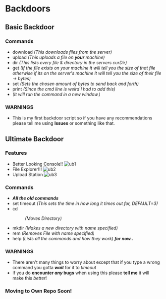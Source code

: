 # Backdoors
## Basic Backdoor
### Commands
- download <FILE> *(This downloads files from the server)*
- upload <FILE> *(This uploads a file on **your** machine)*
- dir *(This lists every file & directory in the servers curDir)*
- get <size> <FILE> *(If the file exists on your machine it will tell you the size of that file otherwise if its on the server's machine it will tell you the size of their file -> bytes)*
- set <bytes> <AMOUNT> *(Sets the chosen amount of bytes to send back and forth)*
- print <FILE> *(Since the cmd line is weird I had to add this)*
- <ANY> *(It will run the command in a new window.)*
### WARNINGS
- This is my first backdoor script so if you have any recommendations please tell me using **Issues** or something like that.
## Ultimate Backdoor
### Features
- Better Looking Console!!
![ub1](https://github.com/Turnrp/CyberSecurityTools/assets/70816015/d0480132-a3ff-4255-ade3-db2798928e59)
- File Explorer!!!
![ub2](https://github.com/Turnrp/CyberSecurityTools/assets/70816015/de560068-b27b-4fff-93fb-d605ed9c204f)
- Upload Station
![ub3](https://github.com/Turnrp/CyberSecurityTools/assets/70816015/8b709d50-cb18-4952-8145-784c3863e447)
### Commands
- ***All the old commands***
- set timeout <float> *(This sets the time in how long it times out for, DEFAULT=3)*
- cd <Dir> *(Moves Directory)*
- mkdir <NAME> *(Makes a new directory with name specified)*
- rem <FILE> *(Removes File with name specified)*
- help *(Lists all the commands and how they work)*
***for now..***
### WARNINGS
- There aren't many things to worry about except that if you type a wrong command you gotta ***wait*** for it to *timeout*
- If you do **encounter *any* bugs** when using this please **tell me** it will make this *better*!
### Moving to Own Repo Soon!
